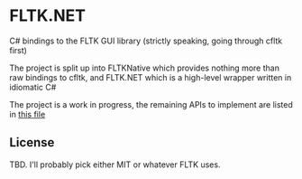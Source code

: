 # FLTK.NET

C# bindings to the FLTK GUI library (strictly speaking, going through cfltk first)

The project is split up into FLTKNative which provides nothing more than raw bindings to cfltk, and FLTK.NET which is a high-level wrapper written in idiomatic C#

The project is a work in progress, the remaining APIs to implement are listed in [this file](https://github.com/milleniumbug/FLTK.NET/blob/main/FLTK.NET/include/remaining.h)

## License

TBD. I'll probably pick either MIT or whatever FLTK uses.
